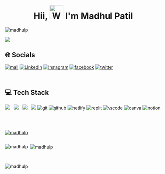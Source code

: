 <h1 align="center"> Hii, <img src="https://raw.githubusercontent.com/nixin72/nixin72/master/wave.gif" 
         alt="Waving hand animated gif"
         height="45"
         width="45" /> I'm Madhul Patil</h1><p align="left"> <img src="https://komarev.com/ghpvc/?username=madhulp&label=Profile%20views&color=0e75b6&style=flat" alt="madhulp" /> </p>

<img src="https://cdn.dribbble.com/users/2938327/screenshots/11235947/04_4x.jpg" />
<br>

## 🌐 Socials
[![mail](https://img.shields.io/badge/Gmail-D14836?style=for-the-badge&logo=gmail&logoColor=white)](https://mail.google.com/mail/u/0/#inbox)
[![LinkedIn](https://img.shields.io/badge/LinkedIn-0077B5?style=for-the-badge&logo=linkedin&logoColor=white)](https://www.linkedin.com/in/madhul-patil)
[![Instagram](https://img.shields.io/badge/Instagram-E4405F?style=for-the-badge&logo=instagram&logoColor=white)](https://www.instagram.com/madhul_patil)
[![facebook](https://img.shields.io/badge/Facebook-1877F2?style=for-the-badge&logo=facebook&logoColor=white)]()
[![twitter](https://img.shields.io/badge/Twitter-1DA1F2?style=for-the-badge&logo=twitter&logoColor=white)]()

<br>


## 💻 Tech Stack
<img src="https://img.shields.io/badge/html5%20-%23e34f26.svg?&style=for-the-badge&logo=html5&logoColor=white" />&nbsp;&nbsp;
 <img src="https://img.shields.io/badge/css3%20-%231572B6.svg?&style=for-the-badge&logo=css3&logoColor=white" />&nbsp;&nbsp;
 <img src="https://img.shields.io/badge/javascript%20-%23F7DF1.svg?&style=for-the-badge&logo=javascript&logoColor=white" />&nbsp;&nbsp;
 <img src="https://img.shields.io/badge/python-3670A0?style=for-the-badge&logo=python&logoColor=ffdd54" />
  <img src="https://img.shields.io/badge/Git-f44d27?style=for-the-badge&logo=git&logoColor=white" alt="git"/>
  <img src="https://img.shields.io/badge/GitHub-100000?style=for-the-badge&logo=github&logoColor=white" alt="github"/>
  <img src="https://img.shields.io/badge/Netlify-00C7B7?style=for-the-badge&logo=netlify&logoColor=white" alt="netlify" />
  <img src="https://img.shields.io/badge/replit-667881?style=for-the-badge&logo=replit&logoColor=white" alt="replit" />
  <img src="https://img.shields.io/badge/VSCode-0078D4?style=for-the-badge&logo=visual%20studio%20code&logoColor=white" alt="vscode" />
  <img src="https://img.shields.io/badge/Canva-%2300C4CC.svg?&style=for-the-badge&logo=Canva&logoColor=white" alt="canva" />
  <img src="https://img.shields.io/badge/Notion-000000?style=for-the-badge&logo=notion&logoColor=white" alt="notion" />


<br>
<br>

<p align="left"> <a href="https://github.com/ryo-ma/github-profile-trophy"><img src="https://github-profile-trophy.vercel.app/?username=madhulp" alt="madhulp" /></a> </p>
<p align="left"> <a href="https://twitter.com/" target="blank"><img src="https://img.shields.io/twitter/follow/?logo=twitter&style=for-the-badge" alt="" /></a> </p>

<p align="center"></p>
<p><img align="left" src="https://github-readme-stats.vercel.app/api/top-langs?username=madhulp&show_icons=true&locale=en&layout=compact&theme=highcontrast" alt="madhulp" /></p>
<p>&nbsp;<img align="center" src="https://github-readme-stats.vercel.app/api?username=madhulp&show_icons=true&locale=en&theme=highcontrast" alt="madhulp" /></p>
<br>
<p><img align="center" src="https://github-readme-streak-stats.herokuapp.com/?user=madhulp&&theme=highcontrast" alt="madhulp" /></p>
